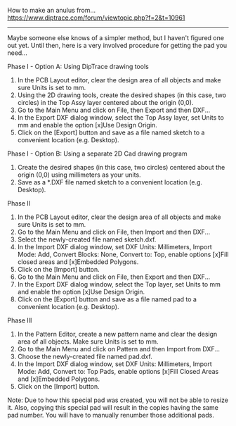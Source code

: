 How to make an anulus from...
https://www.diptrace.com/forum/viewtopic.php?f=2&t=10961

---
Maybe someone else knows of a simpler method, but I haven't figured one out yet. Until then, here is a very involved procedure for getting the pad you need...

Phase I - Option A: Using DipTrace drawing tools
1) In the PCB Layout editor, clear the design area of all objects and make sure Units is set to mm.
2) Using the 2D drawing tools, create the desired shapes (in this case, two circles) in the Top Assy layer centered about the origin (0,0).
3) Go to the Main Menu and click on File, then Export and then DXF...
4) In the Export DXF dialog window, select the Top Assy layer, set Units to mm and enable the option [x]Use Design Origin.
5) Click on the [Export] button and save as a file named sketch to a convenient location (e.g. Desktop).

Phase I - Option B: Using a separate 2D Cad drawing program
1) Create the desired shapes (in this case, two circles) centered about the origin (0,0) using millimeters as your units.
2) Save as a *.DXF file named sketch to a convenient location (e.g. Desktop).

Phase II
1) In the PCB Layout editor, clear the design area of all objects and make sure Units is set to mm.
2) Go to the Main Menu and click on File, then Import and then DXF...
3) Select the newly-created file named sketch.dxf.
4) In the Import DXF dialog window, set DXF Units: Millimeters, Import Mode: Add, Convert Blocks: None, Convert to: Top, enable options [x]Fill closed areas and [x]Embedded Polygons.
5) Click on the [Import] button.
6) Go to the Main Menu and click on File, then Export and then DXF...
7) In the Export DXF dialog window, select the Top layer, set Units to mm and enable the option [x]Use Design Origin.
8) Click on the [Export] button and save as a file named pad to a convenient location (e.g. Desktop).

Phase III
1) In the Pattern Editor, create a new pattern name and clear the design area of all objects. Make sure Units is set to mm.
2) Go to the Main Menu and click on Pattern and then Import from DXF...
3) Choose the newly-created file named pad.dxf.
4) In the Import DXF dialog window, set DXF Units: Millimeters, Import Mode: Add, Convert to: Top Pads, enable options [x]Fill Closed Areas and [x]Embedded Polygons.
5) Click on the [Import] button.

Note: Due to how this special pad was created, you will not be able to resize it. Also, copying this special pad will result in the copies having the same pad number. You will have to manually renumber those additional pads.
